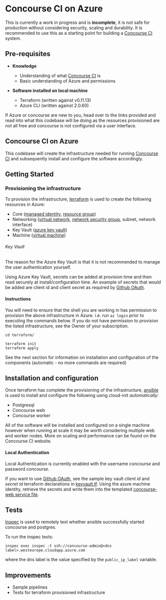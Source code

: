 # Concourse CI on Azure

This is currently a work in progress and is **incomplete**, it is not safe for production
without considering security, scaling and durability. It is recommended to use this as a
starting point for building a [Concourse CI](https://concourse-ci.org/) system.

## Pre-requisites

* **Knowledge**
  * Understanding of what [Concourse CI](https://concourse-ci.org/) is
  * Basic understanding of Azure and permissions
  
* **Software installed on local machine**
  * Terraform (written against v0.11.13)
  * Azure CLI (written against 2.0.60)

If Azure or concourse are new to you, head over to the links provided and read into what this codebase will be doing as 
the resources provisioned are not all free and concourse is not configured via a user interface.

## Concourse CI on Azure

This codebase will create the infrastructure needed for running [Concourse CI](https://concourse-ci.org/) and 
subsequently install and configure the software accordingly.

## Getting Started

### Provisioning the infrastructure

To provision the infrastructure, [terraform](https://www.terraform.io/) is used to create the following resources in Azure:

* Core ([managed identity](https://docs.microsoft.com/en-us/azure/active-directory/managed-identities-azure-resources/overview),
        [resource group](https://docs.microsoft.com/en-us/azure/azure-resource-manager/resource-group-overview#resource-groups))       
* Networking ([virtual network](https://docs.microsoft.com/en-us/azure/virtual-network/virtual-networks-overview),
              [network security group](https://docs.microsoft.com/en-us/azure/virtual-network/security-overview#network-security-groups),
              subnet,
              network interface)
* Key Vault ([azure key vault](https://azure.microsoft.com/en-gb/services/key-vault/))
* Machine ([virtual machine](https://azure.microsoft.com/en-gb/services/virtual-machines/))

###### Key Vault

The reason for the Azure Key Vault is that it is not recommended to manage the user authentication yourself.

Using Azure Key Vault, secrets can be added at provision time and then read securely at install/configuration time.
An example of secrets that would be added are client id and client secret as required by [Github OAuth](https://developer.github.com/apps/building-oauth-apps/authorizing-oauth-apps/).

#### Instructions

You will need to ensure that the shell you are working in has permission to provision the above infrastructure in Azure. i.e. run `az login` prior to executing the commands below. If you
do not have permission to provision the listed infrastructure, see the Owner of your subscription.

```
cd terraform/

terraform init
terraform apply
```

See the next section for information on installation and configuration of the components (automatic - no more commands are required)


## Installation and configuration

Once terraform has complete the provisioning of the infrastructure, [ansible](https://ansible.com) is used to
install and configure the following using cloud-init *automatically*:

* Postgresql 
* Concourse web
* Concourse worker

All of the software will be installed and configured on a single machine however when running at scale
it may be worth considering multiple web and worker nodes. More on scaling and performance can be found
on the Concourse CI website.

#### Local Authentication

Local Authentication is currently enabled with the username *concourse* and password *concourse*.

If you want to use [Github OAuth](https://developer.github.com/apps/building-oauth-apps/authorizing-oauth-apps/), see the sample key vault *client id* and *secret id* terraform declarations in [keyvault.tf](terraform/keyvault.tf). Using the azure machine identity, retrieve the secrets and write them into the templated [concourse-web service file](ansible/roles/concourse-web/templates/concourse-web.service.j2).

## Tests

[Inspec](https://www.inspec.io/) is used to remotely test whether ansible successfully started concourse and postgres.

To run the inspec tests:

```
inspec exec inspec -t ssh://concourse-admin@<dns label>.westeurope.cloudapp.azure.com
```
where the dns label is the value specified by the `public_ip_label` variable.

## Improvements

* Sample pipelines
* Tests for terraform provisioned infrastructure